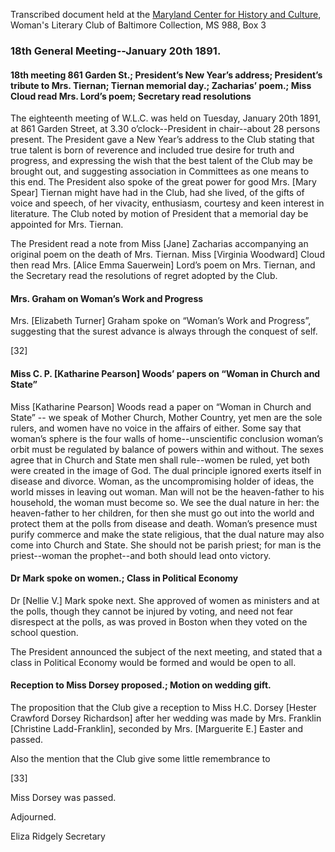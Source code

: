 Transcribed document held at the [Maryland Center for History and Culture](http://mdhs.org/), Woman's Literary Club of Baltimore Collection, MS 988, Box 3

### 18th General Meeting--January 20th 1891.

#### 18th meeting 861 Garden St.; President’s New Year’s address; President’s tribute to Mrs. Tiernan; Tiernan memorial day.; Zacharias’ poem.; Miss Cloud read Mrs. Lord’s poem; Secretary read resolutions

The eighteenth meeting of W.L.C. was held on Tuesday, January 20th 1891, at 861 Garden Street, at 3.30 o’clock--President in chair--about 28 persons present. The President gave a New Year’s address to the Club stating that true talent is born of reverence and included true desire for truth and progress, and expressing the wish that the best talent of the Club may be brought out, and suggesting association in Committees as one means to this end. The President also spoke of the great power for good Mrs. [Mary Spear] Tiernan might have had in the Club, had she lived, of the gifts of voice and speech, of her vivacity, enthusiasm, courtesy and keen interest in literature. The Club noted by motion of President that a memorial day be appointed for Mrs. Tiernan.

The President read a note from Miss [Jane] Zacharias accompanying an original poem on the death of Mrs. Tiernan. Miss [Virginia Woodward] Cloud then read Mrs. [Alice Emma Sauerwein] Lord’s poem on Mrs. Tiernan, and the Secretary read the resolutions of regret adopted by the Club.

#### Mrs. Graham on Woman’s Work and Progress

Mrs. [Elizabeth Turner] Graham spoke on “Woman’s Work and Progress”, suggesting that the surest advance is always through the conquest of self.

[32]

#### Miss C. P. [Katharine Pearson] Woods’ papers on “Woman in Church and State”

Miss [Katharine Pearson] Woods read a paper on “Woman in Church and State” -- we speak of Mother Church, Mother Country, yet men are the sole rulers, and women have no voice in the affairs of either. Some say that woman’s sphere is the four walls of home--unscientific conclusion woman’s orbit must be regulated by balance of powers within and without. The sexes agree that in Church and State men shall rule--women be ruled, yet both were created in the image of God. The dual principle ignored exerts itself in disease and divorce. Woman, as the uncompromising holder of ideas, the world misses in leaving out woman. Man will not be the heaven-father to his household, the woman must become so. We see the dual nature in her: the heaven-father to her children, for then she must go out into the world and protect them at the polls from disease and death. Woman’s presence must purify commerce and make the state religious, that the dual nature may also come into Church and State. She should not be parish priest; for man is the priest--woman the prophet--and both should lead onto victory.

#### Dr Mark spoke on women.; Class in Political Economy

Dr [Nellie V.] Mark spoke next. She approved of women as ministers and at the polls, though they cannot be injured by voting, and need not fear disrespect at the polls, as was proved in Boston when they voted on the school question.

The President announced the subject of the next meeting, and stated that a class in Political Economy would be formed and would be open to all.

#### Reception to Miss Dorsey proposed.; Motion on wedding gift.

The proposition that the Club give a reception to Miss H.C. Dorsey [Hester Crawford Dorsey Richardson] after her wedding was made by Mrs. Franklin [Christine Ladd-Franklin], seconded by Mrs. [Marguerite E.] Easter and passed.

Also the mention that the Club give some little remembrance to

[33]

Miss Dorsey was passed.

Adjourned.

Eliza Ridgely
Secretary